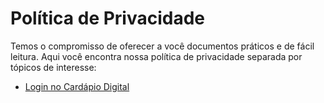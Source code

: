 # Política de Privacidade

Temos o compromisso de oferecer a você documentos práticos e de fácil leitura. Aqui você encontra nossa política de privacidade separada por tópicos de interesse:

- [Login no Cardápio Digital](cardapio/login)
